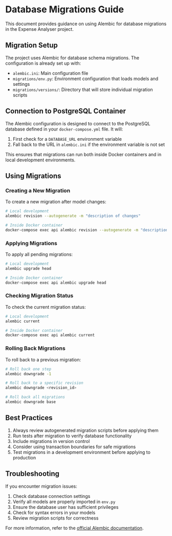 # Database Migrations Guide

This document provides guidance on using Alembic for database migrations in the Expense Analyser project.

## Migration Setup

The project uses Alembic for database schema migrations. The configuration is already set up with:

- `alembic.ini`: Main configuration file
- `migrations/env.py`: Environment configuration that loads models and settings
- `migrations/versions/`: Directory that will store individual migration scripts

## Connection to PostgreSQL Container

The Alembic configuration is designed to connect to the PostgreSQL database defined in your `docker-compose.yml` file. It will:

1. First check for a `DATABASE_URL` environment variable
2. Fall back to the URL in `alembic.ini` if the environment variable is not set

This ensures that migrations can run both inside Docker containers and in local development environments.

## Using Migrations

### Creating a New Migration

To create a new migration after model changes:

```bash
# Local development
alembic revision --autogenerate -m "description of changes"

# Inside Docker container
docker-compose exec api alembic revision --autogenerate -m "description of changes"
```

### Applying Migrations

To apply all pending migrations:

```bash
# Local development
alembic upgrade head

# Inside Docker container
docker-compose exec api alembic upgrade head
```

### Checking Migration Status

To check the current migration status:

```bash
# Local development
alembic current

# Inside Docker container
docker-compose exec api alembic current
```

### Rolling Back Migrations

To roll back to a previous migration:

```bash
# Roll back one step
alembic downgrade -1

# Roll back to a specific revision
alembic downgrade <revision_id>

# Roll back all migrations
alembic downgrade base
```

## Best Practices

1. Always review autogenerated migration scripts before applying them
2. Run tests after migration to verify database functionality
3. Include migrations in version control
4. Consider using transaction boundaries for safe migrations
5. Test migrations in a development environment before applying to production

## Troubleshooting

If you encounter migration issues:

1. Check database connection settings
2. Verify all models are properly imported in `env.py`
3. Ensure the database user has sufficient privileges
4. Check for syntax errors in your models
5. Review migration scripts for correctness

For more information, refer to the [official Alembic documentation](https://alembic.sqlalchemy.org/en/latest/).
